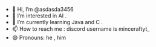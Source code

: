 - 👋 Hi, I’m @asdasda3456
- 👀 I’m interested in AI .
- 🌱 I’m currently learning Java and C .
- 📫 How to reach me : discord username is minceraftyt_
- 😄 Pronouns: he , him


